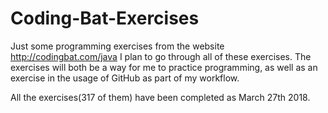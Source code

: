 # Coding-Bat-Exercises
Just some programming exercises from the website http://codingbat.com/java
I plan to go through all of these exercises. The exercises will both be
a way for me to practice programming, as well as an exercise in the usage of
GitHub as part of my workflow.

All the exercises(317 of them) have been completed as March 27th 2018.

